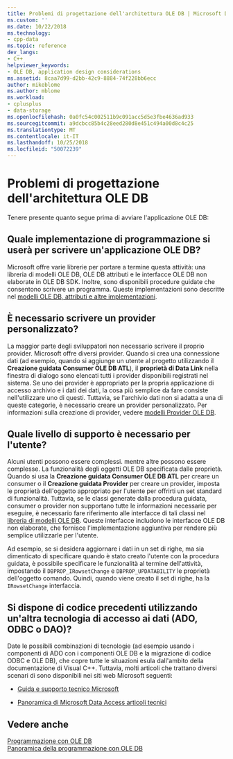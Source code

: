```yaml
---
title: Problemi di progettazione dell'architettura OLE DB | Microsoft Docs
ms.custom: ''
ms.date: 10/22/2018
ms.technology:
- cpp-data
ms.topic: reference
dev_langs:
- C++
helpviewer_keywords:
- OLE DB, application design considerations
ms.assetid: 8caa7d99-d2bb-42c9-8884-74f228bb6ecc
author: mikeblome
ms.author: mblome
ms.workload:
- cplusplus
- data-storage
ms.openlocfilehash: 0a0fc54c002511b9c091acc5d5e3fbe4636ad933
ms.sourcegitcommit: a9dcbcc85b4c28eed280d8e451c494a00d8c4c25
ms.translationtype: MT
ms.contentlocale: it-IT
ms.lasthandoff: 10/25/2018
ms.locfileid: "50072239"
---
```

# <a name="ole-db-architectural-design-issues"></a>Problemi di progettazione dell'architettura OLE DB

Tenere presente quanto segue prima di avviare l'applicazione OLE DB:

## <a name="what-programming-implementation-will-you-use-to-write-your-ole-db-application"></a>Quale implementazione di programmazione si userà per scrivere un'applicazione OLE DB?

Microsoft offre varie librerie per portare a termine questa attività: una libreria di modelli OLE DB, OLE DB attributi e le interfacce OLE DB non elaborate in OLE DB SDK. Inoltre, sono disponibili procedure guidate che consentono scrivere un programma. Queste implementazioni sono descritte nel [modelli OLE DB, attributi e altre implementazioni](../../data/oledb/ole-db-templates-attributes-and-other-implementations.md).

## <a name="do-you-need-to-write-your-own-provider"></a>È necessario scrivere un provider personalizzato?

La maggior parte degli sviluppatori non necessario scrivere il proprio provider. Microsoft offre diversi provider. Quando si crea una connessione dati (ad esempio, quando si aggiunge un utente al progetto utilizzando il **Creazione guidata Consumer OLE DB ATL**), il **proprietà di Data Link** nella finestra di dialogo sono elencati tutti i provider disponibili registrati nel sistema. Se uno dei provider è appropriato per la propria applicazione di accesso archivio e i dati dei dati, la cosa più semplice da fare consiste nell'utilizzare uno di questi. Tuttavia, se l'archivio dati non si adatta a una di queste categorie, è necessario creare un provider personalizzato. Per informazioni sulla creazione di provider, vedere [modelli Provider OLE DB](../../data/oledb/ole-db-provider-templates-cpp.md).

## <a name="what-level-of-support-do-you-need-for-your-consumer"></a>Quale livello di supporto è necessario per l'utente?

Alcuni utenti possono essere complessi. mentre altre possono essere complesse. La funzionalità degli oggetti OLE DB specificata dalle proprietà. Quando si usa la **Creazione guidata Consumer OLE DB ATL** per creare un consumer o il **Creazione guidata Provider** per creare un provider, imposta le proprietà dell'oggetto appropriato per l'utente per offrirti un set standard di funzionalità. Tuttavia, se le classi generate dalla procedura guidata, consumer o provider non supportano tutte le informazioni necessarie per eseguire, è necessario fare riferimento alle interfacce di tali classi nel [libreria di modelli OLE DB](../../data/oledb/ole-db-templates.md). Queste interfacce includono le interfacce OLE DB non elaborate, che fornisce l'implementazione aggiuntiva per rendere più semplice utilizzarle per l'utente.

Ad esempio, se si desidera aggiornare i dati in un set di righe, ma sia dimenticato di specificare quando è stato creato l'utente con la procedura guidata, è possibile specificare le funzionalità al termine dell'attività, impostando il `DBPROP_IRowsetChange` e `DBPROP_UPDATABILITY` le proprietà dell'oggetto comando. Quindi, quando viene creato il set di righe, ha la `IRowsetChange` interfaccia.

## <a name="do-you-have-older-code-using-another-data-access-technology-ado-odbc-or-dao"></a>Si dispone di codice precedenti utilizzando un'altra tecnologia di accesso ai dati (ADO, ODBC o DAO)?

Date le possibili combinazioni di tecnologie (ad esempio usando i componenti di ADO con i componenti OLE DB e la migrazione di codice ODBC e OLE DB), che copre tutte le situazioni esula dall'ambito della documentazione di Visual C++. Tuttavia, molti articoli che trattano diversi scenari di sono disponibili nei siti web Microsoft seguenti:

- [Guida e supporto tecnico Microsoft](https://support.microsoft.com/)

- [Panoramica di Microsoft Data Access articoli tecnici](https://msdn.microsoft.com/library/ms810811.aspx)

## <a name="see-also"></a>Vedere anche

[Programmazione con OLE DB](../../data/oledb/ole-db-programming.md)<br/>
[Panoramica della programmazione con OLE DB](../../data/oledb/ole-db-programming-overview.md)
